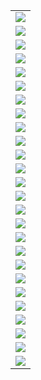 |                                                                                                                |
|:---------------------------------------------------------------------------------------------------------------|
| ![](C:/Users/EP/Documents/GitHub/mini-kep/src/frontpage\pngs/EXPORT_GOODS_TOTAL_bln_usd_spark.png)             |
| ![](C:/Users/EP/Documents/GitHub/mini-kep/src/frontpage\pngs/EXPORT_GOODS_TOTAL_rog_spark.png)                 |
| ![](C:/Users/EP/Documents/GitHub/mini-kep/src/frontpage\pngs/EXPORT_GOODS_TOTAL_yoy_spark.png)                 |
| ![](C:/Users/EP/Documents/GitHub/mini-kep/src/frontpage\pngs/GOV_EXPENSE_ACCUM_CONSOLIDATED_bln_rub_spark.png) |
| ![](C:/Users/EP/Documents/GitHub/mini-kep/src/frontpage\pngs/GOV_EXPENSE_ACCUM_FEDERAL_bln_rub_spark.png)      |
| ![](C:/Users/EP/Documents/GitHub/mini-kep/src/frontpage\pngs/GOV_EXPENSE_ACCUM_SUBFEDERAL_bln_rub_spark.png)   |
| ![](C:/Users/EP/Documents/GitHub/mini-kep/src/frontpage\pngs/GOV_REVENUE_ACCUM_CONSOLIDATED_bln_rub_spark.png) |
| ![](C:/Users/EP/Documents/GitHub/mini-kep/src/frontpage\pngs/GOV_REVENUE_ACCUM_FEDERAL_bln_rub_spark.png)      |
| ![](C:/Users/EP/Documents/GitHub/mini-kep/src/frontpage\pngs/GOV_REVENUE_ACCUM_SUBFEDERAL_bln_rub_spark.png)   |
| ![](C:/Users/EP/Documents/GitHub/mini-kep/src/frontpage\pngs/GOV_SURPLUS_ACCUM_FEDERAL_bln_rub_spark.png)      |
| ![](C:/Users/EP/Documents/GitHub/mini-kep/src/frontpage\pngs/GOV_SURPLUS_ACCUM_SUBFEDERAL_bln_rub_spark.png)   |
| ![](C:/Users/EP/Documents/GitHub/mini-kep/src/frontpage\pngs/IMPORT_GOODS_TOTAL_bln_usd_spark.png)             |
| ![](C:/Users/EP/Documents/GitHub/mini-kep/src/frontpage\pngs/IMPORT_GOODS_TOTAL_rog_spark.png)                 |
| ![](C:/Users/EP/Documents/GitHub/mini-kep/src/frontpage\pngs/IMPORT_GOODS_TOTAL_yoy_spark.png)                 |
| ![](C:/Users/EP/Documents/GitHub/mini-kep/src/frontpage\pngs/IND_PROD_rog_spark.png)                           |
| ![](C:/Users/EP/Documents/GitHub/mini-kep/src/frontpage\pngs/IND_PROD_yoy_spark.png)                           |
| ![](C:/Users/EP/Documents/GitHub/mini-kep/src/frontpage\pngs/IND_PROD_ytd_spark.png)                           |
| ![](C:/Users/EP/Documents/GitHub/mini-kep/src/frontpage\pngs/RETAIL_SALES_FOOD_bln_rub_spark.png)              |
| ![](C:/Users/EP/Documents/GitHub/mini-kep/src/frontpage\pngs/RETAIL_SALES_FOOD_rog_spark.png)                  |
| ![](C:/Users/EP/Documents/GitHub/mini-kep/src/frontpage\pngs/RETAIL_SALES_FOOD_yoy_spark.png)                  |
| ![](C:/Users/EP/Documents/GitHub/mini-kep/src/frontpage\pngs/RETAIL_SALES_NONFOODS_bln_rub_spark.png)          |
| ![](C:/Users/EP/Documents/GitHub/mini-kep/src/frontpage\pngs/RETAIL_SALES_NONFOODS_rog_spark.png)              |
| ![](C:/Users/EP/Documents/GitHub/mini-kep/src/frontpage\pngs/RETAIL_SALES_NONFOODS_yoy_spark.png)              |
| ![](C:/Users/EP/Documents/GitHub/mini-kep/src/frontpage\pngs/RETAIL_SALES_bln_rub_spark.png)                   |
| ![](C:/Users/EP/Documents/GitHub/mini-kep/src/frontpage\pngs/RETAIL_SALES_rog_spark.png)                       |
| ![](C:/Users/EP/Documents/GitHub/mini-kep/src/frontpage\pngs/RETAIL_SALES_yoy_spark.png)                       |